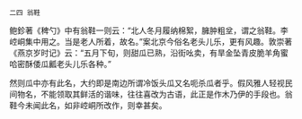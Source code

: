     二四 翁鞋 

   鲍鉁著《稗勺》中有翁鞋一则云：“北人冬月履纳棉絮，臃肿粗坌，谓之翁鞋。李崆峒集中用之。当是老人所着，故名。”案北京今俗名老头儿乐，更有风趣。敦崇著《燕京岁时记》云：“五月下旬，则甜瓜已熟，沿街吆卖，有旱金坠青皮脆羊角蜜哈密酥倭瓜瓤老头儿乐各种。”

   然则瓜中亦有此名，大约即是南边所谓冷饭头瓜又名呃杀瓜者乎。假风雅人轻视民间物名，不能领取其鲜活的谐味，往往喜改为古语，此正是作木乃伊的手段也。翁鞋今未闻此名，如非崆峒所改作，则幸甚矣。

